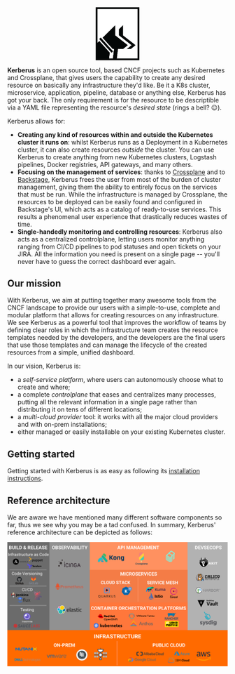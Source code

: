 <img src="docs/media/logo.png" style="display: block; margin-left: auto; margin-right: auto; width: 100px;">

**Kerberus** is an open source tool, based CNCF projects such as Kubernetes and Crossplane, that gives users the capability to create any desired resource on basically any infrastructure they'd like. Be it a K8s cluster, microservice, application, pipeline, database or anything else, Kerberus has got your back. The only requirement is for the resource to be descriptible via a YAML file representing the resource's *desired state* (rings a bell? 😉).

Kerberus allows for:
- **Creating any kind of resources within and outside the Kubernetes cluster it runs on**: whilst Kerberus runs as a Deployment in a Kubernetes cluster, it can also create resources *outside* the cluster. You can use Kerberus to create anything from new Kubernetes clusters, Logstash pipelines, Docker registries, API gateways, and many others.
- **Focusing on the management of services**: thanks to [Crossplane](https://crossplane.io) and to [Backstage](https://backstage.io/), Kerberus frees the user from most of the burden of cluster management, giving them the ability to entirely focus on the services that must be run. While the infrastructure is managed by Crossplane, the resources to be deployed can be easily found and configured in Backstage's UI, which acts as a catalog of ready-to-use services. This results a phenomenal user experience that drastically reduces wastes of time.  
- **Single-handedly monitoring and controlling resources**: Kerberus also acts as a centralized controlplane, letting users monitor anything ranging from CI/CD pipelines to pod statuses and open tickets on your JIRA. All the information you need is present on a single page -- you'll never have to guess the correct dashboard ever again.


## Our mission
With Kerberus, we aim at putting together many awesome tools from the CNCF landscape to provide our users with a simple-to-use, complete and modular platform that allows for creating resources on any infrastructure. We see Kerberus as a powerful tool that improves the workflow of teams by defining clear roles in which the infrastructure team creates the resource templates needed by the developers, and the developers are the final users that use those templates and can manage the lifecycle of the created resources from a simple, unified dashboard. 

In our vision, Kerberus is:
- a *self-service platform*, where users can autonomously choose what to create and where;
- a complete *controlplane* that eases and centralizes many processes, putting all the relevant information in a single page rather than distributing it on tens of different locations;
- a *multi-cloud provider* tool: it works with all the major cloud providers and with on-prem installations;
- either managed or easily installable on your existing Kubernetes cluster.


## Getting started
Getting started with Kerberus is as easy as following its [installation instructions](./INSTALL.md).

## Reference architecture
We are aware we have mentioned many different software components so far, thus we see why you may be a tad confused. In summary, Kerberus' reference architecture can be depicted as follows:

<img src="docs/media/reference_architecture.png" width="700px" alt="Kerberus' reference architecture"/>


